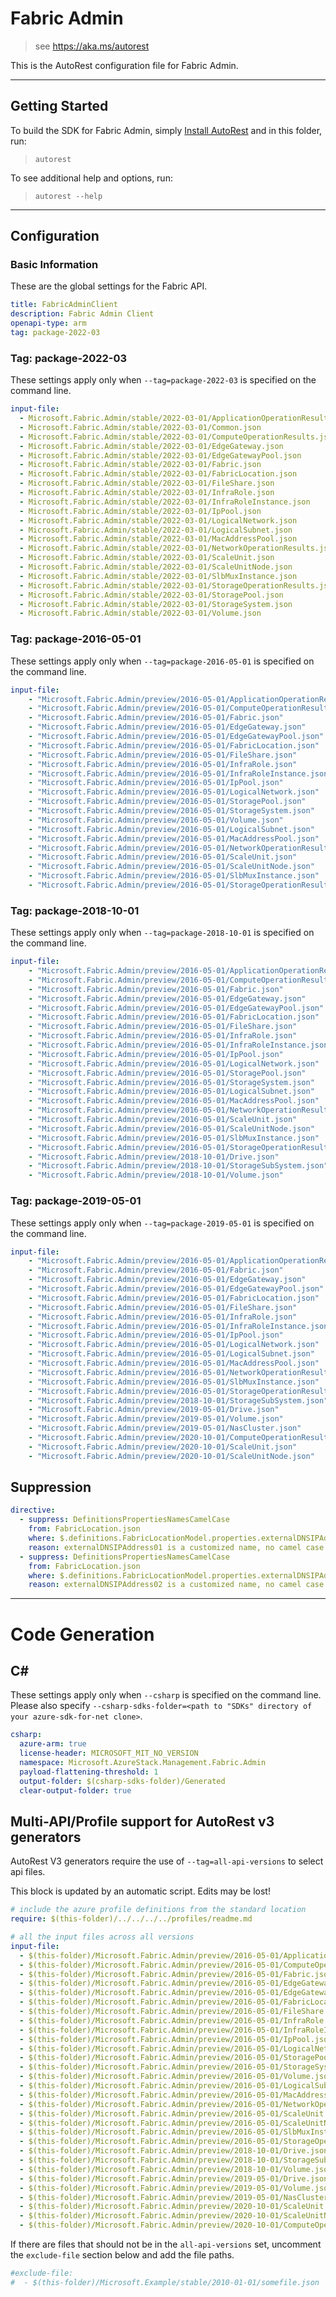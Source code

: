 # Fabric Admin

> see https://aka.ms/autorest

This is the AutoRest configuration file for Fabric Admin.

---

## Getting Started

To build the SDK for Fabric Admin, simply [Install AutoRest](https://aka.ms/autorest/install) and in this folder, run:

> `autorest`

To see additional help and options, run:

> `autorest --help`

---

## Configuration

### Basic Information

These are the global settings for the Fabric API.

``` yaml
title: FabricAdminClient
description: Fabric Admin Client
openapi-type: arm
tag: package-2022-03
```


### Tag: package-2022-03

These settings apply only when `--tag=package-2022-03` is specified on the command line.

```yaml $(tag) == 'package-2022-03'
input-file:
  - Microsoft.Fabric.Admin/stable/2022-03-01/ApplicationOperationResults.json
  - Microsoft.Fabric.Admin/stable/2022-03-01/Common.json
  - Microsoft.Fabric.Admin/stable/2022-03-01/ComputeOperationResults.json
  - Microsoft.Fabric.Admin/stable/2022-03-01/EdgeGateway.json
  - Microsoft.Fabric.Admin/stable/2022-03-01/EdgeGatewayPool.json
  - Microsoft.Fabric.Admin/stable/2022-03-01/Fabric.json
  - Microsoft.Fabric.Admin/stable/2022-03-01/FabricLocation.json
  - Microsoft.Fabric.Admin/stable/2022-03-01/FileShare.json
  - Microsoft.Fabric.Admin/stable/2022-03-01/InfraRole.json
  - Microsoft.Fabric.Admin/stable/2022-03-01/InfraRoleInstance.json
  - Microsoft.Fabric.Admin/stable/2022-03-01/IpPool.json
  - Microsoft.Fabric.Admin/stable/2022-03-01/LogicalNetwork.json
  - Microsoft.Fabric.Admin/stable/2022-03-01/LogicalSubnet.json
  - Microsoft.Fabric.Admin/stable/2022-03-01/MacAddressPool.json
  - Microsoft.Fabric.Admin/stable/2022-03-01/NetworkOperationResults.json
  - Microsoft.Fabric.Admin/stable/2022-03-01/ScaleUnit.json
  - Microsoft.Fabric.Admin/stable/2022-03-01/ScaleUnitNode.json
  - Microsoft.Fabric.Admin/stable/2022-03-01/SlbMuxInstance.json
  - Microsoft.Fabric.Admin/stable/2022-03-01/StorageOperationResults.json
  - Microsoft.Fabric.Admin/stable/2022-03-01/StoragePool.json
  - Microsoft.Fabric.Admin/stable/2022-03-01/StorageSystem.json
  - Microsoft.Fabric.Admin/stable/2022-03-01/Volume.json
```
### Tag: package-2016-05-01

These settings apply only when `--tag=package-2016-05-01` is specified on the command line.

``` yaml $(tag) == 'package-2016-05-01'
input-file:
    - "Microsoft.Fabric.Admin/preview/2016-05-01/ApplicationOperationResults.json"
    - "Microsoft.Fabric.Admin/preview/2016-05-01/ComputeOperationResults.json"
    - "Microsoft.Fabric.Admin/preview/2016-05-01/Fabric.json"
    - "Microsoft.Fabric.Admin/preview/2016-05-01/EdgeGateway.json"
    - "Microsoft.Fabric.Admin/preview/2016-05-01/EdgeGatewayPool.json"
    - "Microsoft.Fabric.Admin/preview/2016-05-01/FabricLocation.json"
    - "Microsoft.Fabric.Admin/preview/2016-05-01/FileShare.json"
    - "Microsoft.Fabric.Admin/preview/2016-05-01/InfraRole.json"
    - "Microsoft.Fabric.Admin/preview/2016-05-01/InfraRoleInstance.json"
    - "Microsoft.Fabric.Admin/preview/2016-05-01/IpPool.json"
    - "Microsoft.Fabric.Admin/preview/2016-05-01/LogicalNetwork.json"
    - "Microsoft.Fabric.Admin/preview/2016-05-01/StoragePool.json"
    - "Microsoft.Fabric.Admin/preview/2016-05-01/StorageSystem.json"
    - "Microsoft.Fabric.Admin/preview/2016-05-01/Volume.json"
    - "Microsoft.Fabric.Admin/preview/2016-05-01/LogicalSubnet.json"
    - "Microsoft.Fabric.Admin/preview/2016-05-01/MacAddressPool.json"
    - "Microsoft.Fabric.Admin/preview/2016-05-01/NetworkOperationResults.json"
    - "Microsoft.Fabric.Admin/preview/2016-05-01/ScaleUnit.json"
    - "Microsoft.Fabric.Admin/preview/2016-05-01/ScaleUnitNode.json"
    - "Microsoft.Fabric.Admin/preview/2016-05-01/SlbMuxInstance.json"
    - "Microsoft.Fabric.Admin/preview/2016-05-01/StorageOperationResults.json"
```

### Tag: package-2018-10-01

These settings apply only when `--tag=package-2018-10-01` is specified on the command line.

``` yaml $(tag) == 'package-2018-10-01'
input-file:
    - "Microsoft.Fabric.Admin/preview/2016-05-01/ApplicationOperationResults.json"
    - "Microsoft.Fabric.Admin/preview/2016-05-01/ComputeOperationResults.json"
    - "Microsoft.Fabric.Admin/preview/2016-05-01/Fabric.json"
    - "Microsoft.Fabric.Admin/preview/2016-05-01/EdgeGateway.json"
    - "Microsoft.Fabric.Admin/preview/2016-05-01/EdgeGatewayPool.json"
    - "Microsoft.Fabric.Admin/preview/2016-05-01/FabricLocation.json"
    - "Microsoft.Fabric.Admin/preview/2016-05-01/FileShare.json"
    - "Microsoft.Fabric.Admin/preview/2016-05-01/InfraRole.json"
    - "Microsoft.Fabric.Admin/preview/2016-05-01/InfraRoleInstance.json"
    - "Microsoft.Fabric.Admin/preview/2016-05-01/IpPool.json"
    - "Microsoft.Fabric.Admin/preview/2016-05-01/LogicalNetwork.json"
    - "Microsoft.Fabric.Admin/preview/2016-05-01/StoragePool.json"
    - "Microsoft.Fabric.Admin/preview/2016-05-01/StorageSystem.json"
    - "Microsoft.Fabric.Admin/preview/2016-05-01/LogicalSubnet.json"
    - "Microsoft.Fabric.Admin/preview/2016-05-01/MacAddressPool.json"
    - "Microsoft.Fabric.Admin/preview/2016-05-01/NetworkOperationResults.json"
    - "Microsoft.Fabric.Admin/preview/2016-05-01/ScaleUnit.json"
    - "Microsoft.Fabric.Admin/preview/2016-05-01/ScaleUnitNode.json"
    - "Microsoft.Fabric.Admin/preview/2016-05-01/SlbMuxInstance.json"
    - "Microsoft.Fabric.Admin/preview/2016-05-01/StorageOperationResults.json"
    - "Microsoft.Fabric.Admin/preview/2018-10-01/Drive.json"
    - "Microsoft.Fabric.Admin/preview/2018-10-01/StorageSubSystem.json"
    - "Microsoft.Fabric.Admin/preview/2018-10-01/Volume.json"
```

### Tag: package-2019-05-01

These settings apply only when `--tag=package-2019-05-01` is specified on the command line.

``` yaml $(tag) == 'package-2019-05-01'
input-file:
    - "Microsoft.Fabric.Admin/preview/2016-05-01/ApplicationOperationResults.json"
    - "Microsoft.Fabric.Admin/preview/2016-05-01/Fabric.json"
    - "Microsoft.Fabric.Admin/preview/2016-05-01/EdgeGateway.json"
    - "Microsoft.Fabric.Admin/preview/2016-05-01/EdgeGatewayPool.json"
    - "Microsoft.Fabric.Admin/preview/2016-05-01/FabricLocation.json"
    - "Microsoft.Fabric.Admin/preview/2016-05-01/FileShare.json"
    - "Microsoft.Fabric.Admin/preview/2016-05-01/InfraRole.json"
    - "Microsoft.Fabric.Admin/preview/2016-05-01/InfraRoleInstance.json"
    - "Microsoft.Fabric.Admin/preview/2016-05-01/IpPool.json"
    - "Microsoft.Fabric.Admin/preview/2016-05-01/LogicalNetwork.json"
    - "Microsoft.Fabric.Admin/preview/2016-05-01/LogicalSubnet.json"
    - "Microsoft.Fabric.Admin/preview/2016-05-01/MacAddressPool.json"
    - "Microsoft.Fabric.Admin/preview/2016-05-01/NetworkOperationResults.json"
    - "Microsoft.Fabric.Admin/preview/2016-05-01/SlbMuxInstance.json"
    - "Microsoft.Fabric.Admin/preview/2016-05-01/StorageOperationResults.json"
    - "Microsoft.Fabric.Admin/preview/2018-10-01/StorageSubSystem.json"
    - "Microsoft.Fabric.Admin/preview/2019-05-01/Drive.json"
    - "Microsoft.Fabric.Admin/preview/2019-05-01/Volume.json"
    - "Microsoft.Fabric.Admin/preview/2019-05-01/NasCluster.json"
    - "Microsoft.Fabric.Admin/preview/2020-10-01/ComputeOperationResults.json"
    - "Microsoft.Fabric.Admin/preview/2020-10-01/ScaleUnit.json"
    - "Microsoft.Fabric.Admin/preview/2020-10-01/ScaleUnitNode.json"
```

## Suppression

``` yaml
directive:
  - suppress: DefinitionsPropertiesNamesCamelCase
    from: FabricLocation.json
    where: $.definitions.FabricLocationModel.properties.externalDNSIPAddress01      
    reason: externalDNSIPAddress01 is a customized name, no camel case restriction needed.
  - suppress: DefinitionsPropertiesNamesCamelCase
    from: FabricLocation.json
    where: $.definitions.FabricLocationModel.properties.externalDNSIPAddress02      
    reason: externalDNSIPAddress02 is a customized name, no camel case restriction needed.
```

---

# Code Generation

## C#

These settings apply only when `--csharp` is specified on the command line.
Please also specify `--csharp-sdks-folder=<path to "SDKs" directory of your azure-sdk-for-net clone>`.

``` yaml $(csharp)
csharp:
  azure-arm: true
  license-header: MICROSOFT_MIT_NO_VERSION
  namespace: Microsoft.AzureStack.Management.Fabric.Admin
  payload-flattening-threshold: 1
  output-folder: $(csharp-sdks-folder)/Generated
  clear-output-folder: true
```

## Multi-API/Profile support for AutoRest v3 generators

AutoRest V3 generators require the use of `--tag=all-api-versions` to select api files.

This block is updated by an automatic script. Edits may be lost!

``` yaml $(tag) == 'all-api-versions' /* autogenerated */
# include the azure profile definitions from the standard location
require: $(this-folder)/../../../../profiles/readme.md

# all the input files across all versions
input-file:
  - $(this-folder)/Microsoft.Fabric.Admin/preview/2016-05-01/ApplicationOperationResults.json
  - $(this-folder)/Microsoft.Fabric.Admin/preview/2016-05-01/ComputeOperationResults.json
  - $(this-folder)/Microsoft.Fabric.Admin/preview/2016-05-01/Fabric.json
  - $(this-folder)/Microsoft.Fabric.Admin/preview/2016-05-01/EdgeGateway.json
  - $(this-folder)/Microsoft.Fabric.Admin/preview/2016-05-01/EdgeGatewayPool.json
  - $(this-folder)/Microsoft.Fabric.Admin/preview/2016-05-01/FabricLocation.json
  - $(this-folder)/Microsoft.Fabric.Admin/preview/2016-05-01/FileShare.json
  - $(this-folder)/Microsoft.Fabric.Admin/preview/2016-05-01/InfraRole.json
  - $(this-folder)/Microsoft.Fabric.Admin/preview/2016-05-01/InfraRoleInstance.json
  - $(this-folder)/Microsoft.Fabric.Admin/preview/2016-05-01/IpPool.json
  - $(this-folder)/Microsoft.Fabric.Admin/preview/2016-05-01/LogicalNetwork.json
  - $(this-folder)/Microsoft.Fabric.Admin/preview/2016-05-01/StoragePool.json
  - $(this-folder)/Microsoft.Fabric.Admin/preview/2016-05-01/StorageSystem.json
  - $(this-folder)/Microsoft.Fabric.Admin/preview/2016-05-01/Volume.json
  - $(this-folder)/Microsoft.Fabric.Admin/preview/2016-05-01/LogicalSubnet.json
  - $(this-folder)/Microsoft.Fabric.Admin/preview/2016-05-01/MacAddressPool.json
  - $(this-folder)/Microsoft.Fabric.Admin/preview/2016-05-01/NetworkOperationResults.json
  - $(this-folder)/Microsoft.Fabric.Admin/preview/2016-05-01/ScaleUnit.json
  - $(this-folder)/Microsoft.Fabric.Admin/preview/2016-05-01/ScaleUnitNode.json
  - $(this-folder)/Microsoft.Fabric.Admin/preview/2016-05-01/SlbMuxInstance.json
  - $(this-folder)/Microsoft.Fabric.Admin/preview/2016-05-01/StorageOperationResults.json
  - $(this-folder)/Microsoft.Fabric.Admin/preview/2018-10-01/Drive.json
  - $(this-folder)/Microsoft.Fabric.Admin/preview/2018-10-01/StorageSubSystem.json
  - $(this-folder)/Microsoft.Fabric.Admin/preview/2018-10-01/Volume.json
  - $(this-folder)/Microsoft.Fabric.Admin/preview/2019-05-01/Drive.json
  - $(this-folder)/Microsoft.Fabric.Admin/preview/2019-05-01/Volume.json
  - $(this-folder)/Microsoft.Fabric.Admin/preview/2019-05-01/NasCluster.json
  - $(this-folder)/Microsoft.Fabric.Admin/preview/2020-10-01/ScaleUnit.json
  - $(this-folder)/Microsoft.Fabric.Admin/preview/2020-10-01/ScaleUnitNode.json
  - $(this-folder)/Microsoft.Fabric.Admin/preview/2020-10-01/ComputeOperationResults.json

```

If there are files that should not be in the `all-api-versions` set,
uncomment the  `exclude-file` section below and add the file paths.

``` yaml $(tag) == 'all-api-versions'
#exclude-file: 
#  - $(this-folder)/Microsoft.Example/stable/2010-01-01/somefile.json
```
